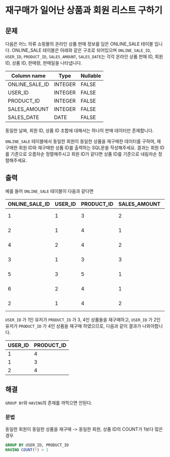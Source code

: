 # 재구매가 일어난 상품과 회원 리스트 구하기

## 문제

다음은 어느 의류 쇼핑몰의 온라인 상품 판매 정보를 담은 ONLINE_SALE 테이블 입니다. ONLINE_SALE 테이블은 아래와 같은 구조로 되어있으며 `ONLINE_SALE_ID`, `USER_ID`, `PRODUCT_ID`, `SALES_AMOUNT`, `SALES_DATE`는 각각 온라인 상품 판매 ID, 회원 ID, 상품 ID, 판매량, 판매일을 나타냅니다.

|Column name|Type|Nullable|
|--|--|--|
|ONLINE_SALE_ID|INTEGER|FALSE|
|USER_ID|INTEGER|FALSE|
|PRODUCT_ID|INTEGER|FALSE|
|SALES_AMOUNT|INTEGER|FALSE|
|SALES_DATE|DATE|FALSE|

동일한 날짜, 회원 ID, 상품 ID 조합에 대해서는 하나의 판매 데이터만 존재합니다.

`ONLINE_SALE` 테이블에서 동일한 회원이 동일한 상품을 재구매한 데이터를 구하여, 재구매한 회원 ID와 재구매한 상품 ID를 출력하는 SQL문을 작성해주세요. 결과는 회원 ID를 기준으로 오름차순 정렬해주시고 회원 ID가 같다면 상품 ID를 기준으로 내림차순 정렬해주세요.

## 출력

예를 들어 `ONLINE_SALE` 테이블이 다음과 같다면

|ONLINE_SALE_ID|USER_ID|PRODUCT_ID|SALES_AMOUNT|SALES_DATE|
|--|--|--|--|--|
|1|1|3|2|2022-02-25|
|2|1|4|1|2022-03-01|
|4|2|4|2|2022-03-12|
|3|1|3|3|2022-03-31|
|5|3|5|1|2022-04-03|
|6|2|4|1|2022-04-06|
|2|1|4|2|2022-05-11|

`USER_ID` 가 1인 유저가 `PRODUCT_ID` 가 3, 4인 상품들을 재구매하고, `USER_ID` 가 2인 유저가 `PRODUCT_ID` 가 4인 상품을 재구매 하였으므로, 다음과 같이 결과가 나와야합니다.

|USER_ID|PRODUCT_ID|
|--|--|
|1|4|
|1|3|
|2|4|

## 해결

`GROUP BY`와 `HAVING`의 존재를 까먹으면 안된다.

### 문법

동일한 회원이 동일한 상품을 재구매 -> 동일한 회원, 상품 ID의 COUNT가 1보다 많은 경우
```sql
GROUP BY USER_ID, PRODUCT_ID
HAVING COUNT(*) > 1
```